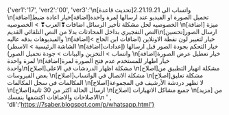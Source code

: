 {'ver1':'17', 'ver2':'00', 'ver3':'\n[تحديث قاعدة]واتساب الى 2.21.19.21 
\n[اضافة]تحميل الصورة او الفيديو عند ارسالها لمرة
 واحدة[اضافة]خيار اعادة ضبط الخصوصيه لحل مشكلة تأخير الرسائل اضافات❣العرب❣ > الخصوصيه 
\n[اضافة] ميزة النص التفجيري بداخل المحادثات بدلا من النص التلقائي القديم\n[تحسين]ارسال الصور والفيديوهات
 بدقه عاليه \n[اضافة]خيار لتغيير لون نقطة الاونلاين (اضافات ابن الحاج > الشاشة الرئيسية > الاسطر)
 \n[اضافة]خيار التحكم بجودة الصور قبل ارسالها (إعدادات واتساب > التخزين والبيانات > جودة تحميل الصور) 
\n[اضافة]خيار تعطيل عرض الصورة لمرة واحدة \n[اضافة]خيار
 اظهار للمستخدم عدم فتح الصورة لمرة واحدة\n[اصلاح]مشكلة اظهار الدردشات في الاعلى \n[اصلاح]مشكلة انهيار 
التطبيق
 من 
بعض
 الفيروسات \n[اصلاح]مشكلة الاتصال في الواتساب \n[اصلاح]مشكلة تعليق المكالمات في سجل المكالمات
 \n[اصلاح]لا تظهر دردشة الأرشيف في المجموعة \n[اصلاح]ارسال الحالة اكثر من 30 ثانية \n[اصلاح]
جميع مشاكل الانهيارات \n[مزيد] من الاصلاحات والاضافات اكتشفها بنفسك\n
' , 'dli':'https://7saber.blogspot.com/p/whatsapp.html'}
